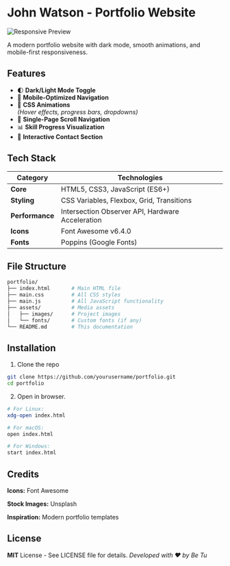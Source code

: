 # John Watson - Portfolio Website

![Responsive Preview](https://via.placeholder.com/800x400.png?text=Desktop+Mobile+Preview)

A modern portfolio website with dark mode, smooth animations, and mobile-first responsiveness.

## Features

- 🌓 **Dark/Light Mode Toggle**
- 📱 **Mobile-Optimized Navigation**
- 🎨 **CSS Animations**  
  _(Hover effects, progress bars, dropdowns)_
- 📜 **Single-Page Scroll Navigation**
- 📊 **Skill Progress Visualization**
- 📇 **Interactive Contact Section**

## Tech Stack

| Category       | Technologies                                                                 |
|----------------|-----------------------------------------------------------------------------|
| **Core**       | HTML5, CSS3, JavaScript (ES6+)                                             |
| **Styling**    | CSS Variables, Flexbox, Grid, Transitions                                  |
| **Performance**| Intersection Observer API, Hardware Acceleration                          |
| **Icons**      | Font Awesome v6.4.0                                                       |
| **Fonts**      | Poppins (Google Fonts)                                                    |

## File Structure

```bash
portfolio/
├── index.html       # Main HTML file
├── main.css         # All CSS styles
├── main.js          # All JavaScript functionality
├── assets/          # Media assets
│   ├── images/      # Project images
│   └── fonts/       # Custom fonts (if any)
└── README.md        # This documentation
```
## Installation
1. Clone the repo

```bash
git clone https://github.com/yourusername/portfolio.git
cd portfolio
```
2. Open in browser.
```bash
# For Linux:
xdg-open index.html

# For macOS:
open index.html

# For Windows:
start index.html
```

## Credits
**Icons:** Font Awesome

**Stock Images:** Unsplash

**Inspiration:** Modern portfolio templates

## License
**MIT** License - See LICENSE file for details.
*Developed with ❤️ by Be Tu*